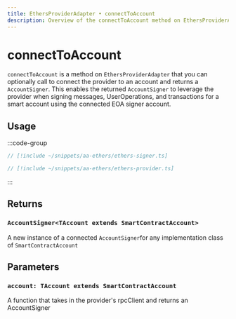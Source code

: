 ```yaml
---
title: EthersProviderAdapter • connectToAccount
description: Overview of the connectToAccount method on EthersProviderAdapter in aa-ethers
---
```



# connectToAccount

`connectToAccount` is a method on `EthersProviderAdapter` that you can optionally call to connect the provider to an account and returns a `AccountSigner`. This enables the returned `AccountSigner` to leverage the provider when signing messages, UserOperations, and transactions for a smart account using the connected EOA signer account.

## Usage

:::code-group

```ts [ethers-signer.ts]
// [!include ~/snippets/aa-ethers/ethers-signer.ts]
```

```ts [ethers-provider.ts]
// [!include ~/snippets/aa-ethers/ethers-provider.ts]
```

:::

## Returns

### `AccountSigner<TAccount extends SmartContractAccount>`

A new instance of a connected `AccountSigner`for any implementation class of `SmartContractAccount`

## Parameters

### `account: TAccount extends SmartContractAccount`

A function that takes in the provider's rpcClient and returns an AccountSigner
